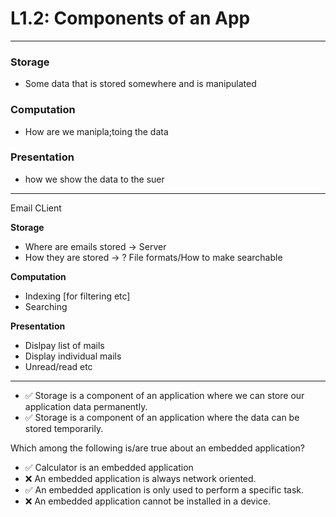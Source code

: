# L1.2: Components of an App
---

### Storage

- Some data that is stored somewhere and is manipulated

### Computation

- How are we manipla;toing the data
### Presentation
- how we show the data to the suer


----


Email CLient

**Storage**
- Where are emails stored -> Server
- How they are stored -> ? File formats/How to make searchable

**Computation**
- Indexing [for filtering etc]
- Searching

**Presentation**
- Dislpay list of mails
- Display individual mails
- Unread/read etc

----


- ✅ Storage is a component of an application where we can store our application data permanently.
- ✅ Storage is a component of an application where the data can be stored temporarily.


Which among the following is/are true about an embedded application?

- ✅ Calculator is an embedded application
- ❌ An embedded application is always network oriented.
- ✅ An embedded application is only used to perform a specific task.
- ❌ An embedded application cannot be installed in a device.
